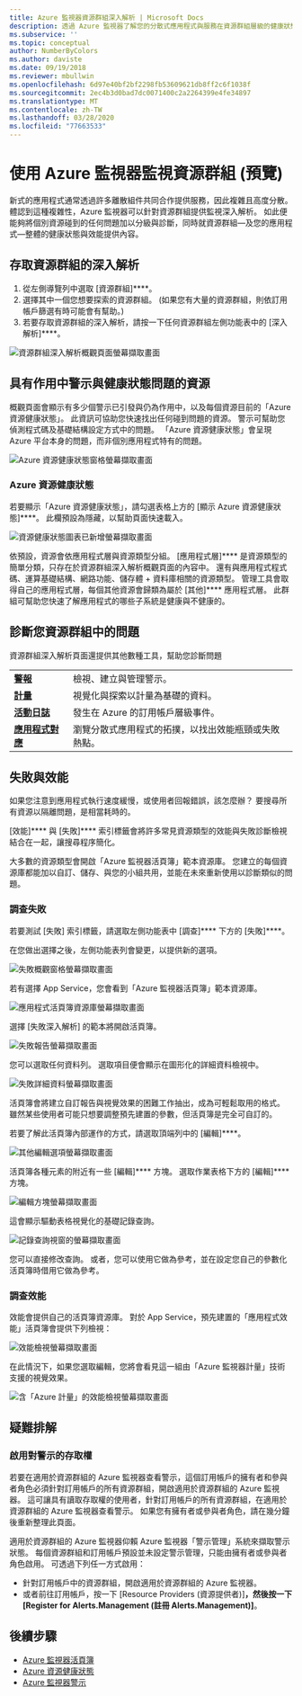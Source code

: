 ```yaml
---
title: Azure 監視器資源群組深入解析 | Microsoft Docs
description: 透過 Azure 監視器了解您的分散式應用程式與服務在資源群組層級的健康狀態與效能
ms.subservice: ''
ms.topic: conceptual
author: NumberByColors
ms.author: daviste
ms.date: 09/19/2018
ms.reviewer: mbullwin
ms.openlocfilehash: 6d97e40bf2bf2298fb53609621db8ff2c6f1038f
ms.sourcegitcommit: 2ec4b3d0bad7dc0071400c2a2264399e4fe34897
ms.translationtype: MT
ms.contentlocale: zh-TW
ms.lasthandoff: 03/28/2020
ms.locfileid: "77663533"
---
```

# <a name="monitor-resource-groups-with-azure-monitor-preview"></a>使用 Azure 監視器監視資源群組 (預覽)

新式的應用程式通常透過許多離散組件共同合作提供服務，因此複雜且高度分散。 體認到這種複雜性，Azure 監視器可以針對資源群組提供監視深入解析。 如此便能夠將個別資源碰到的任何問題加以分級與診斷，同時就資源群組&mdash;及您的應用程式&mdash;整體的健康狀態與效能提供內容。

## <a name="access-insights-for-resource-groups"></a>存取資源群組的深入解析

1. 從左側導覽列中選取 [資源群組]****。
2. 選擇其中一個您想要探索的資源群組。 (如果您有大量的資源群組，則依訂用帳戶篩選有時可能會有幫助。)
3. 若要存取資源群組的深入解析，請按一下任何資源群組左側功能表中的 [深入解析]****。

![資源群組深入解析概觀頁面螢幕擷取畫面](./media/resource-group-insights/0001-overview.png)

## <a name="resources-with-active-alerts-and-health-issues"></a>具有作用中警示與健康狀態問題的資源

概觀頁面會顯示有多少個警示已引發與仍為作用中，以及每個資源目前的「Azure 資源健康狀態」。 此資訊可協助您快速找出任何碰到問題的資源。 警示可幫助您偵測程式碼及基礎結構設定方式中的問題。 「Azure 資源健康狀態」會呈現 Azure 平台本身的問題，而非個別應用程式特有的問題。

![Azure 資源健康狀態窗格螢幕擷取畫面](./media/resource-group-insights/0002-overview.png)

### <a name="azure-resource-health"></a>Azure 資源健康狀態

若要顯示「Azure 資源健康狀態」，請勾選表格上方的 [顯示 Azure 資源健康狀態]****。 此欄預設為隱藏，以幫助頁面快速載入。

![資源健康狀態圖表已新增螢幕擷取畫面](./media/resource-group-insights/0003-overview.png)

依預設，資源會依應用程式層與資源類型分組。 [應用程式層]**** 是資源類型的簡單分類，只存在於資源群組深入解析概觀頁面的內容中。 還有與應用程式程式碼、運算基礎結構、網路功能、儲存體 + 資料庫相關的資源類型。 管理工具會取得自己的應用程式層，每個其他資源會歸類為屬於 [其他]**** 應用程式層。 此群組可幫助您快速了解應用程式的哪些子系統是健康與不健康的。

## <a name="diagnose-issues-in-your-resource-group"></a>診斷您資源群組中的問題

資源群組深入解析頁面還提供其他數種工具，幫助您診斷問題

   |         |          |
   | ---------------- |:-----|
   | [**警報**](https://docs.microsoft.com/azure/monitoring-and-diagnostics/monitoring-overview-unified-alerts)      |  檢視、建立與管理警示。 |
   | [**計量**](https://docs.microsoft.com/azure/monitoring-and-diagnostics/monitoring-overview-metrics) | 視覺化與探索以計量為基礎的資料。    |
   | [**活動日誌**](https://docs.microsoft.com/azure/monitoring-and-diagnostics/monitoring-overview-activity-logs) | 發生在 Azure 的訂用帳戶層級事件。  |
   | [**應用程式對應**](https://docs.microsoft.com/azure/application-insights/app-insights-app-map) | 瀏覽分散式應用程式的拓撲，以找出效能瓶頸或失敗熱點。 |

## <a name="failures-and-performance"></a>失敗與效能

如果您注意到應用程式執行速度緩慢，或使用者回報錯誤，該怎麼辦？ 要搜尋所有資源以隔離問題，是相當耗時的。

[效能]**** 與 [失敗]**** 索引標籤會將許多常見資源類型的效能與失敗診斷檢視結合在一起，讓搜尋程序簡化。

大多數的資源類型會開啟「Azure 監視器活頁簿」範本資源庫。 您建立的每個資源庫都能加以自訂、儲存、與您的小組共用，並能在未來重新使用以診斷類似的問題。

### <a name="investigate-failures"></a>調查失敗

若要測試 [失敗] 索引標籤，請選取左側功能表中 [調查]**** 下方的 [失敗]****。

在您做出選擇之後，左側功能表列會變更，以提供新的選項。

![失敗概觀窗格螢幕擷取畫面](./media/resource-group-insights/00004-failures.png)

若有選擇 App Service，您會看到「Azure 監視器活頁簿」範本資源庫。

![應用程式活頁簿資源庫螢幕擷取畫面](./media/resource-group-insights/0005-failure-insights-workbook.png)

選擇 [失敗深入解析] 的範本將開啟活頁簿。

![失敗報告螢幕擷取畫面](./media/resource-group-insights/0006-failure-visual.png)

您可以選取任何資料列。 選取項目便會顯示在圖形化的詳細資料檢視中。

![失敗詳細資料螢幕擷取畫面](./media/resource-group-insights/0007-failure-details.png)

活頁簿會將建立自訂報告與視覺效果的困難工作抽出，成為可輕鬆取用的格式。 雖然某些使用者可能只想要調整預先建置的參數，但活頁簿是完全可自訂的。

若要了解此活頁簿內部運作的方式，請選取頂端列中的 [編輯]****。

![其他編輯選項螢幕擷取畫面](./media/resource-group-insights/0008-failure-edit.png)

活頁簿各種元素的附近有一些 [編輯]**** 方塊。 選取作業表格下方的 [編輯]**** 方塊。

![編輯方塊螢幕擷取畫面](./media/resource-group-insights/0009-failure-edit-graph.png)

這會顯示驅動表格視覺化的基礎記錄查詢。

 ![記錄查詢視窗的螢幕擷取畫面](./media/resource-group-insights/0010-failure-edit-query.png)

您可以直接修改查詢。 或者，您可以使用它做為參考，並在設定您自己的參數化活頁簿時借用它做為參考。

### <a name="investigate-performance"></a>調查效能

效能會提供自己的活頁簿資源庫。 對於 App Service，預先建置的「應用程式效能」活頁簿會提供下列檢視：

 ![效能檢視螢幕擷取畫面](./media/resource-group-insights/0011-performance.png)

在此情況下，如果您選取編輯，您將會看見這一組由「Azure 監視器計量」技術支援的視覺效果。

 ![含「Azure 計量」的效能檢視螢幕擷取畫面](./media/resource-group-insights/0012-performance-metrics.png)

## <a name="troubleshooting"></a>疑難排解

### <a name="enabling-access-to-alerts"></a>啟用對警示的存取權

若要在適用於資源群組的 Azure 監視器查看警示，這個訂用帳戶的擁有者和參與者角色必須針對訂用帳戶的所有資源群組，開啟適用於資源群組的 Azure 監視器。 這可讓具有讀取存取權的使用者，針對訂用帳戶的所有資源群組，在適用於資源群組的 Azure 監視器查看警示。 如果您有擁有者或參與者角色，請在幾分鐘後重新整理此頁面。

適用於資源群組的 Azure 監視器仰賴 Azure 監視器「警示管理」系統來擷取警示狀態。 每個資源群組和訂用帳戶預設並未設定警示管理，只能由擁有者或參與者角色啟用。 可透過下列任一方式啟用：
* 針對訂用帳戶中的資源群組，開啟適用於資源群組的 Azure 監視器。
* 或者前往訂用帳戶，按一下 [Resource Providers (資源提供者)]****，然後按一下 [Register for Alerts.Management (註冊 Alerts.Management)]****。

## <a name="next-steps"></a>後續步驟

- [Azure 監視器活頁簿](https://docs.microsoft.com/azure/application-insights/app-insights-usage-workbooks)
- [Azure 資源健康狀態](https://docs.microsoft.com/azure/service-health/resource-health-overview)
- [Azure 監視器警示](https://docs.microsoft.com/azure/monitoring-and-diagnostics/monitoring-overview-unified-alerts)
